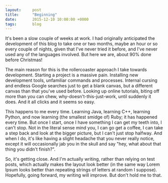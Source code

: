 ```yaml
---
layout:     post
title:      "Beginning"
date:       2015-12-10 10:00:00 +0000
tags:       blog
---
```

It's been a slow couple of weeks at work. I had originally anticipated the development of this blog to take one or two months, maybe an hour or so every couple of nights, given that I've never tried it before, and I've never used any of the languages involved. But here we are, about 90% done before Christmas!

<!-- Read More -->

The main reason for this is the rollercoaster approach I take towards development. Starting a project is a massive pain. Installing new development tools, unfamiliar commands and processes. Internal cursing and endless Google searches just to get a blank canvas, but a different canvas than that you've used before. Looking up online tutorials, biting off more than you can chew, why-doesn't-this-just-work, until suddenly it does. And it all clicks and it seems so easy.

This happens to me every time. Learning Java, learning C++, learning Python, and now learning (the smallest smidge of) Ruby; it has happened every time. But once I start, once I have something I can get my teeth into, I can't stop. Not in the literal sense mind you, I can go get a coffee, I can take a step back and look at the bigger picture, but I can't just stop halfway. And when I do, it's like having a slight headache that you never really notice, except it will occasionally jab you in the skull and say "hey, what about that thing you didn't finish?".

So, it's getting close. And I'm actually writing, rather than relying on test posts, which actually makes the layout look better (in the same way Lorem Ipsum looks better than repeating strings of letters at random I suppose). Hopefully, going forward, my writing will improve. But don't hold me to that.